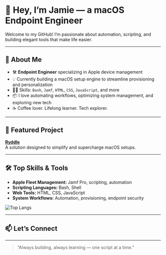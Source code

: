# 👋 Hey, I’m Jamie — a macOS Endpoint Engineer

Welcome to my GitHub! I’m passionate about automation, scripting, and building elegant tools that make life easier.

---

## 🚀 About Me

- 🛠 **Endpoint Engineer** specializing in Apple device management  
- 💡 Currently building a macOS setup engine to streamline provisioning and personalization  
- 👨‍💻 Skills: `Bash`, `Jamf`, `HTML`, `CSS`, `JavaScript`, and more  
- 📦 I love automating workflows, optimizing system management, and exploring new tech  
- ☕ Coffee lover. Lifelong learner. Tech explorer.

---

## 🌟 Featured Project

[**Ryddle**](https://ryddle.io/)  
A solution designed to simplify and supercharge macOS setups.

---

## 🛠 Top Skills & Tools

- **Apple Fleet Management:** Jamf Pro, scripting, automation
- **Scripting Languages:** Bash, Shell
- **Web Tools:** HTML, CSS, JavaScript
- **System Workflows:** Automation, provisioning, endpoint security

![Top Langs](https://github-readme-stats.vercel.app/api/top-langs/?username=jamieal&layout=compact&theme=dark)

---

## 📫 Let’s Connect

<!-- Add your social links here, e.g.: -->
<!-- [LinkedIn](https://linkedin.com/in/yourprofile) • [Twitter](https://twitter.com/yourhandle) • [Website](https://yourwebsite.com) -->

---

> “Always building, always learning — one script at a time.”

